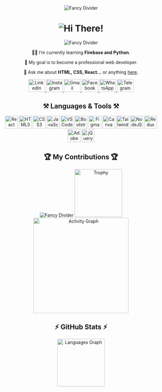 <!-- Start of README --> 
<div align="center">  
  <img src="https://user-images.githubusercontent.com/73097560/115834477-dbab4500-a447-11eb-908a-139a6edaec5c.gif" alt="Fancy Divider" />
 
  <h1 align="center">  
    <img src="https://readme-typing-svg.herokuapp.com/?font=Righteous&size=35&center=true&vCenter=true&width=500&height=70&duration=4000&lines=Hi+There!+👋;+I'm+Rafin+Hasan!" alt="Hi There!" />  
  </h1>
  <img src="https://user-images.githubusercontent.com/73097560/115834477-dbab4500-a447-11eb-908a-139a6edaec5c.gif" alt="Fancy Divider" />
</div>  

<div align="center">
  <p>🧑‍🎓 I’m currently learning <strong>Firebase and Python</strong>.</p>
  <p>🎯 My goal is to become a professional web developer.</p>
  <p>💬 Ask me about <strong>HTML, CSS, React...</strong> or anything <a href="https://github.com/Rafin-Hasan" target="_blank">here</a>.</p>
</div>

<div align="center">
  <a href="https://www.linkedin.com/in/rafin-hasan-340723301" target="_blank">
    <img src="https://raw.githubusercontent.com/maurodesouza/profile-readme-generator/master/src/assets/icons/social/linkedin/default.svg" width="52" height="40" alt="LinkedIn" />
  </a>
  <a href="https://www.instagram.com/rafinhasan.web/" target="_blank">
    <img src="https://raw.githubusercontent.com/maurodesouza/profile-readme-generator/master/src/assets/icons/social/instagram/default.svg" width="52" height="40" alt="Instagram" />
  </a>
  <a href="mailto:rafinhasan.web@gmail.com" target="_blank">
    <img src="https://raw.githubusercontent.com/maurodesouza/profile-readme-generator/master/src/assets/icons/social/gmail/default.svg" width="52" height="40" alt="Gmail" />
  </a>
  <a href="https://www.facebook.com/profile.php?id=61557586061839" target="_blank">
    <img src="https://raw.githubusercontent.com/maurodesouza/profile-readme-generator/master/src/assets/icons/social/facebook/default.svg" width="52" height="40" alt="Facebook" />
  </a>
  <a href="https://wa.me/+8801778566730" target="_blank">
    <img src="https://raw.githubusercontent.com/maurodesouza/profile-readme-generator/master/src/assets/icons/social/whatsapp/default.svg" width="52" height="40" alt="WhatsApp" />
  </a>
  <a href="https://t.me/+8801778566730" target="_blank">
    <img src="https://raw.githubusercontent.com/maurodesouza/profile-readme-generator/master/src/assets/icons/social/telegram/default.svg" width="52" height="40" alt="Telegram" />
  </a>
</div>

<h2 align="center">⚒️ Languages & Tools ⚒️</h2>

<div align="center">
  <img src="https://cdn.jsdelivr.net/gh/devicons/devicon/icons/react/react-original.svg" height="40" alt="React" />
  <img src="https://cdn.jsdelivr.net/gh/devicons/devicon/icons/html5/html5-original.svg" height="40" alt="HTML5" />
  <img src="https://cdn.jsdelivr.net/gh/devicons/devicon/icons/css3/css3-original.svg" height="40" alt="CSS3" />
  <img src="https://cdn.jsdelivr.net/gh/devicons/devicon/icons/javascript/javascript-original.svg" height="40" alt="JavaScript" />
  <img src="https://cdn.jsdelivr.net/gh/devicons/devicon/icons/vscode/vscode-original.svg" height="40" alt="VSCode" />
  <img src="https://cdn.jsdelivr.net/gh/devicons/devicon/icons/bootstrap/bootstrap-original.svg" height="40" alt="Bootstrap" />
  <img src="https://cdn.jsdelivr.net/gh/devicons/devicon/icons/figma/figma-original.svg" height="40" alt="Figma" />
  <img src="https://cdn.jsdelivr.net/gh/devicons/devicon/icons/canva/canva-original.svg" height="40" alt="Canva" />
  <img src="https://cdn.simpleicons.org/tailwindcss/06B6D4" height="40" alt="TailwindCSS" />
  <img src="https://cdn.jsdelivr.net/gh/devicons/devicon/icons/nodejs/nodejs-original.svg" height="40" alt="NodeJS" />
  <img src="https://cdn.simpleicons.org/redux/764ABC" height="40" alt="Redux" />
  <img src="https://skillicons.dev/icons?i=ai" height="40" alt="Adobe Illustrator" />
  <img src="https://cdn.jsdelivr.net/gh/devicons/devicon/icons/jquery/jquery-original.svg" height="40" alt="jQuery" />
</div>

<div align="center">
  <h2>🏆 My Contributions 🏆</h2>
  <img src="https://user-images.githubusercontent.com/73097560/115834477-dbab4500-a447-11eb-908a-139a6edaec5c.gif" alt="Fancy Divider" />
  <img src="https://github-profile-trophy.vercel.app/?username=Rafin-Hasan&theme=dracula&column=-1&row=1&margin-w=11&margin-h=5&no-bg=false&no-frame=false&order=4" height="150" alt="Trophy" />
  <img src="https://github-readme-activity-graph.vercel.app/graph?username=Rafin-Hasan&radius=16&theme=react&area=true&hide_border=true" height="300" alt="Activity Graph" />
</div>

<h2 align="center">⚡ GitHub Stats ⚡</h2>

<div align="center">
  <img src="https://github-readme-stats.vercel.app/api/top-langs?username=Rafin-Hasan&locale=en&hide_title=false&layout=compact&card_width=320&langs_count=5&theme=vision-friendly-dark&hide_border=false" height="150" alt="Languages Graph" />
</div>
<!-- End of README -->
